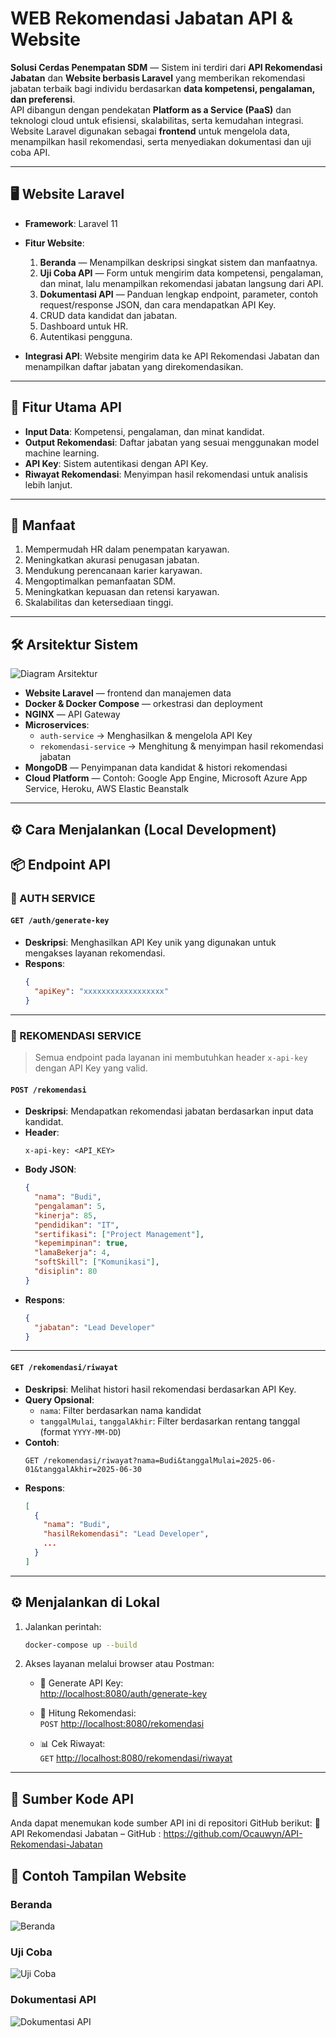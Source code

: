 # WEB Rekomendasi Jabatan API & Website

**Solusi Cerdas Penempatan SDM** — Sistem ini terdiri dari **API Rekomendasi Jabatan** dan **Website berbasis Laravel** yang memberikan rekomendasi jabatan terbaik bagi individu berdasarkan **data kompetensi, pengalaman, dan preferensi**.  
API dibangun dengan pendekatan **Platform as a Service (PaaS)** dan teknologi cloud untuk efisiensi, skalabilitas, serta kemudahan integrasi. Website Laravel digunakan sebagai **frontend** untuk mengelola data, menampilkan hasil rekomendasi, serta menyediakan dokumentasi dan uji coba API.

---

## 🖥️ Website Laravel

- **Framework**: Laravel 11  
- **Fitur Website**:
  1. **Beranda** — Menampilkan deskripsi singkat sistem dan manfaatnya.  
  2. **Uji Coba API** — Form untuk mengirim data kompetensi, pengalaman, dan minat, lalu menampilkan rekomendasi jabatan langsung dari API.  
  3. **Dokumentasi API** — Panduan lengkap endpoint, parameter, contoh request/response JSON, dan cara mendapatkan API Key.  
  4. CRUD data kandidat dan jabatan.  
  5. Dashboard untuk HR.  
  6. Autentikasi pengguna.  

- **Integrasi API**: Website mengirim data ke API Rekomendasi Jabatan dan menampilkan daftar jabatan yang direkomendasikan.

---

## 🚀 Fitur Utama API

- **Input Data**: Kompetensi, pengalaman, dan minat kandidat.  
- **Output Rekomendasi**: Daftar jabatan yang sesuai menggunakan model machine learning.  
- **API Key**: Sistem autentikasi dengan API Key.  
- **Riwayat Rekomendasi**: Menyimpan hasil rekomendasi untuk analisis lebih lanjut.  

---

## 🎯 Manfaat

1. Mempermudah HR dalam penempatan karyawan.  
2. Meningkatkan akurasi penugasan jabatan.  
3. Mendukung perencanaan karier karyawan.  
4. Mengoptimalkan pemanfaatan SDM.  
5. Meningkatkan kepuasan dan retensi karyawan.  
6. Skalabilitas dan ketersediaan tinggi.  

---

## 🛠 Arsitektur Sistem

![Diagram Arsitektur](arsitektur_rekomendasi_jabatan.png)

- **Website Laravel** — frontend dan manajemen data  
- **Docker & Docker Compose** — orkestrasi dan deployment  
- **NGINX** — API Gateway  
- **Microservices**:  
  - `auth-service` → Menghasilkan & mengelola API Key  
  - `rekomendasi-service` → Menghitung & menyimpan hasil rekomendasi jabatan  
- **MongoDB** — Penyimpanan data kandidat & histori rekomendasi  
- **Cloud Platform** — Contoh: Google App Engine, Microsoft Azure App Service, Heroku, AWS Elastic Beanstalk  

---

## ⚙️ Cara Menjalankan (Local Development)

## 📦 Endpoint API

### 🔐 AUTH SERVICE

#### `GET /auth/generate-key`

- **Deskripsi**: Menghasilkan API Key unik yang digunakan untuk mengakses layanan rekomendasi.
- **Respons**:
  ```json
  {
    "apiKey": "xxxxxxxxxxxxxxxxxx"
  }
  ```

---

### 🧠 REKOMENDASI SERVICE

> Semua endpoint pada layanan ini membutuhkan header `x-api-key` dengan API Key yang valid.

#### `POST /rekomendasi`

- **Deskripsi**: Mendapatkan rekomendasi jabatan berdasarkan input data kandidat.
- **Header**:
  ```
  x-api-key: <API_KEY>
  ```
- **Body JSON**:
  ```json
  {
    "nama": "Budi",
    "pengalaman": 5,
    "kinerja": 85,
    "pendidikan": "IT",
    "sertifikasi": ["Project Management"],
    "kepemimpinan": true,
    "lamaBekerja": 4,
    "softSkill": ["Komunikasi"],
    "disiplin": 80
  }
  ```
- **Respons**:
  ```json
  {
    "jabatan": "Lead Developer"
  }
  ```

---

#### `GET /rekomendasi/riwayat`

- **Deskripsi**: Melihat histori hasil rekomendasi berdasarkan API Key.
- **Query Opsional**:
  - `nama`: Filter berdasarkan nama kandidat
  - `tanggalMulai`, `tanggalAkhir`: Filter berdasarkan rentang tanggal (format `YYYY-MM-DD`)
- **Contoh**:
  ```
  GET /rekomendasi/riwayat?nama=Budi&tanggalMulai=2025-06-01&tanggalAkhir=2025-06-30
  ```
- **Respons**:
  ```json
  [
    {
      "nama": "Budi",
      "hasilRekomendasi": "Lead Developer",
      ...
    }
  ]
  ```

---

## ⚙️ Menjalankan di Lokal

1. Jalankan perintah:
   ```bash
   docker-compose up --build
   ```

2. Akses layanan melalui browser atau Postman:

   - 🔑 Generate API Key:  
     [http://localhost:8080/auth/generate-key](http://localhost:8080/auth/generate-key)

   - 🧠 Hitung Rekomendasi:  
     `POST` [http://localhost:8080/rekomendasi](http://localhost:8080/rekomendasi)

   - 📊 Cek Riwayat:  
     `GET` [http://localhost:8080/rekomendasi/riwayat](http://localhost:8080/rekomendasi/riwayat)

---

## 📂 Sumber Kode API
Anda dapat menemukan kode sumber API ini di repositori GitHub berikut:
🔗 API Rekomendasi Jabatan – GitHub : https://github.com/Ocauwyn/API-Rekomendasi-Jabatan

## 📸 Contoh Tampilan Website
### Beranda
![Beranda](screenshots/1.png)

### Uji Coba
![Uji Coba](screenshots/2.png)

### Dokumentasi API
![Dokumentasi API](screenshots/3.png)

